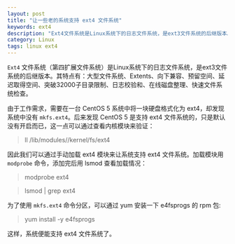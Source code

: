 ```yaml
---
layout: post
title: "让一些老的系统支持 ext4 文件系统"
keywords: ext4
description: "Ext4文件系统是Linux系统下的日志文件系统，是ext3文件系统的后继版本。"
category: Linux
tags: linux ext4
---
```


`Ext4` 文件系统（第四扩展文件系统）是Linux系统下的日志文件系统，是ext3文件系统的后继版本。其特点有：大型文件系统、Extents、向下兼容、预留空间、延迟取得空间、突破32000子目录限制、日志校验和、在线磁盘整理、快速文件系统检查。

由于工作需求，需要在一台 CentOS 5 系统中将一块硬盘格式化为 ext4，却发现系统中没有 `mkfs.ext4`。后来发现 CentOS 5 是支持 ext4 文件系统的，只是默认没有开启而已，这一点可以通过查看内核模块来验证：

> ll /lib/modules/<kernel version>/kernel/fs/ext4

因此我们可以通过手动加载 ext4 模块来让系统支持 ext4 文件系统。加载模块用 `modprobe` 命令，添加完后用 lsmod 查看加载情况：

> modprobe ext4

> lsmod | grep ext4

为了使用 `mkfs.ext4` 命令分区，可以通过 yum 安装一下 e4fsprogs 的 rpm 包:

> yum install -y e4fsprogs

这样，系统便能支持 ext4 文件系统了。
